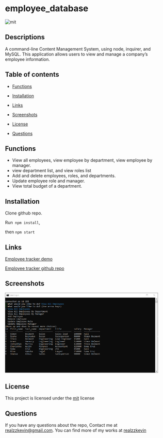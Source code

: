 # employee_database
![mit](https://img.shields.io/badge/license-mit-green?style=plastic)

## Descriptions 
A command-line Content Management System, using node, inquirer, and MySQL. This application allows users to view and manage a company’s employee information.

## Table of contents
- [Functions](#functions)
  
- [Installation](#installation)
  
- [Links](#links) 

- [Screenshots](#Screenshots) 

- [License](#license) 

- [Questions](#questions) 

## Functions
- View all employees, view employee by department, view employee by manager.
- view department list, and view roles list
- Add and delete employees, roles, and departments.
- Update employee role and manager.
- View total budget of a department. 

## Installation

Clone github repo.

Run` npm install`,

then `npm start`

## Links

[Employee tracker demo ](https://drive.google.com/file/d/1KadfRdl_TFHA-HUBknXENMHjFBkJZNhl/view)

[Employee tracker github repo](https://github.com/realzzkevin/employee_database)

## Screenshots

![all employee list](./assets/all_employees.png)


## License

This project is licensed under the [mit](./LICENSE) license

## Questions
If you have any questions about the repo, Contact me at [realzzkevin@gmail.com](realzzkevin@gmail.com). You can find more of my works at [realzzkevin](https://github.com/realzzkevin)